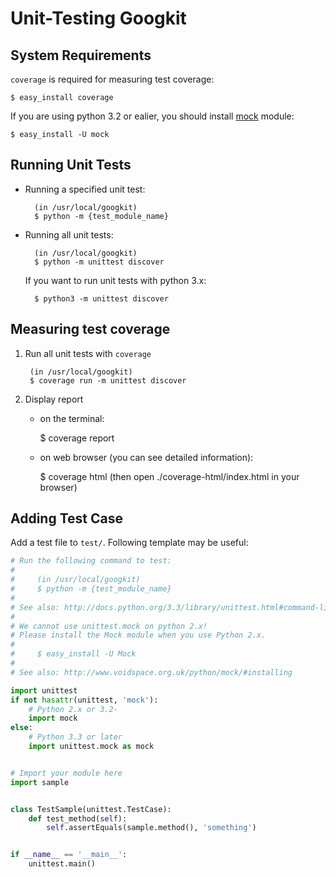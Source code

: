 Unit-Testing Googkit
====================


System Requirements
-------------------
`coverage` is required for measuring test coverage:

	$ easy_install coverage

If you are using python 3.2 or ealier, you should install [mock](http://www.voidspace.org.uk/python/mock/) module:

	$ easy_install -U mock


Running Unit Tests
------------------
* Running a specified unit test:

		(in /usr/local/googkit)
		$ python -m {test_module_name}


* Running all unit tests:

		(in /usr/local/googkit)
		$ python -m unittest discover

	If you want to run unit tests with python 3.x:

	 	$ python3 -m unittest discover


Measuring test coverage
-----------------------
1. Run all unit tests with `coverage`

		(in /usr/local/googkit)
		$ coverage run -m unittest discover


2. Display report

	* on the terminal:

		$ coverage report


	* on web browser (you can see detailed information):

		$ coverage html
		(then open ./coverage-html/index.html in your browser)


Adding Test Case
----------------
Add a test file to `test/`.
Following template may be useful:

```python
# Run the following command to test:
#
#     (in /usr/local/googkit)
#     $ python -m {test_module_name}
#
# See also: http://docs.python.org/3.3/library/unittest.html#command-line-interface
#
# We cannot use unittest.mock on python 2.x!
# Please install the Mock module when you use Python 2.x.
#
#     $ easy_install -U Mock
#
# See also: http://www.voidspace.org.uk/python/mock/#installing

import unittest
if not hasattr(unittest, 'mock'):
    # Python 2.x or 3.2-
    import mock
else:
    # Python 3.3 or later
    import unittest.mock as mock


# Import your module here
import sample


class TestSample(unittest.TestCase):
    def test_method(self):
        self.assertEquals(sample.method(), 'something')


if __name__ == '__main__':
    unittest.main()
```
